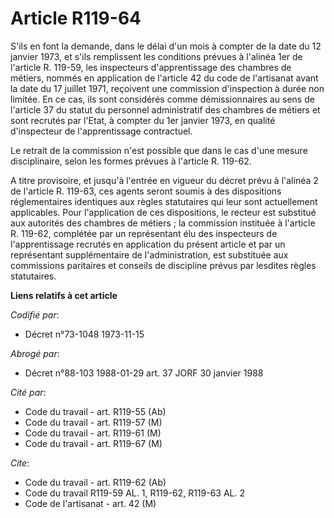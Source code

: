 # Article R119-64

S'ils en font la demande, dans le délai d'un mois à compter de la date du 12 janvier 1973, et s'ils remplissent les
conditions prévues à l'alinéa 1er de l'article R. 119-59, les inspecteurs d'apprentissage des chambres de métiers, nommés en
application de l'article 42 du code de l'artisanat avant la date du 17 juillet 1971, reçoivent une commission d'inspection à
durée non limitée. En ce cas, ils sont considérés comme démissionnaires au sens de l'article 37 du statut du personnel
administratif des chambres de métiers et sont recrutés par l'Etat, à compter du 1er janvier 1973, en qualité d'inspecteur de
l'apprentissage contractuel.

Le retrait de la commission n'est possible que dans le cas d'une mesure disciplinaire, selon les formes prévues à l'article
R. 119-62.

A titre provisoire, et jusqu'à l'entrée en vigueur du décret prévu à l'alinéa 2 de l'article R. 119-63, ces agents seront
soumis à des dispositions réglementaires identiques aux règles statutaires qui leur sont actuellement applicables. Pour
l'application de ces dispositions, le recteur est substitué aux autorités des chambres de métiers ; la commission instituée à
l'article R. 119-62, complétée par un représentant élu des inspecteurs de l'apprentissage recrutés en application du présent
article et par un représentant supplémentaire de l'administration, est substituée aux commissions paritaires et conseils de
discipline prévus par lesdites règles statutaires.

**Liens relatifs à cet article**

_Codifié par_:

  - Décret n°73-1048 1973-11-15

_Abrogé par_:

  - Décret n°88-103 1988-01-29 art. 37 JORF 30 janvier 1988

_Cité par_:

  - Code du travail - art. R119-55 (Ab)
  - Code du travail - art. R119-57 (M)
  - Code du travail - art. R119-61 (M)
  - Code du travail - art. R119-67 (M)

_Cite_:

  - Code du travail - art. R119-62 (Ab)
  - Code du travail R119-59 AL. 1, R119-62, R119-63 AL. 2
  - Code de l'artisanat - art. 42 (M)
